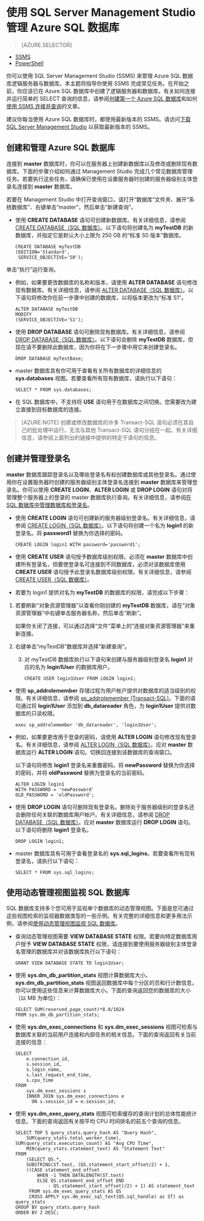 <properties 
	pageTitle="使用 SSMS 管理 SQL 数据库 | Azure" 
	description="了解如何使用 SQL Server Management Studio 管理 SQL 数据库服务器和数据库。" 
	services="sql-database" 
	documentationCenter=".net" 
	authors="jeffgoll" 
	manager="jeffreyg" 
	editor="tysonn"/>

<tags 
	ms.service="sql-database" 
	ms.date="03/07/2016" 
	wacn.date="06/14/2016"/>


# 使用 SQL Server Management Studio 管理 Azure SQL 数据库 


> [AZURE.SELECTOR]
- [SSMS](/documentation/articles/sql-database-manage-azure-ssms)
- [PowerShell](/documentation/articles/sql-database-command-line-tools)

你可以使用 SQL Server Management Studio (SSMS) 来管理 Azure SQL 数据库逻辑服务器与数据库。本主题将指导你使用 SSMS 完成常见任务。在开始之前，你应该已在 Azure SQL 数据库中创建了逻辑服务器和数据库。有关如何连接并运行简单的 SELECT 查询的信息，请参阅[创建第一个 Azure SQL 数据库](/documentation/articles/sql-database-get-started)和如何[使用 SSMS 连接并查询](/documentation/articles/sql-database-connect-query-ssms)的文章。

建议你每当使用 Azure SQL 数据库时，都使用最新版本的 SSMS。请访问[下载 SQL Server Management Studio](https://msdn.microsoft.com/zh-cn/library/mt238290.aspx) 以获取最新版本的 SSMS。

## 创建和管理 Azure SQL 数据库

连接到 **master** 数据库时，你可以在服务器上创建新数据库以及修改或删除现有数据库。下面的步骤介绍如何通过 Management Studio 完成几个常见数据库管理任务。若要执行这些任务，请确保已使用在设置服务器时创建的服务器级别主体登录名连接到 **master** 数据库。

若要在 Management Studio 中打开查询窗口，请打开“数据库”文件夹、展开“系统数据库”、右键单击“master”，然后单击“新建查询”。

-   使用 **CREATE DATABASE** 语句可创建新数据库。有关详细信息，请参阅 [CREATE DATABASE（SQL 数据库）](https://msdn.microsoft.com/zh-cn/library/dn268335.aspx)。以下语句将创建名为 **myTestDB** 的新数据库，并指定它是默认大小上限为 250 GB 的“标准 S0 版本”数据库。

        CREATE DATABASE myTestDB
        (EDITION='Standard',
         SERVICE_OBJECTIVE='S0');

单击“执行”运行查询。

-   例如，如果要更改数据库的名称和版本，请使用 **ALTER DATABASE** 语句修改现有数据库。有关详细信息，请参阅 [ALTER DATABASE（SQL 数据库）](https://msdn.microsoft.com/zh-cn/library/ms174269.aspx)。以下语句将修改你在前一步骤中创建的数据库，以将版本更改为“标准 S1”。

        ALTER DATABASE myTestDB
        MODIFY
        (SERVICE_OBJECTIVE='S1');

-   使用 **DROP DATABASE** 语句可删除现有数据库。有关详细信息，请参阅 [DROP DATABASE（SQL 数据库）](https://msdn.microsoft.com/zh-cn/library/ms178613.aspx)。以下语句会删除 **myTestDB** 数据库，但现在请不要删除此数据库，因为你将在下一步骤中用它来创建登录名。

        DROP DATABASE myTestBase;

-   master 数据库具有你可用于查看有关所有数据库的详细信息的 **sys.databases** 视图。若要查看所有现有数据库，请执行以下语句：

        SELECT * FROM sys.databases;

-   在 SQL 数据库中，不支持将 **USE** 语句用于在数据库之间切换。您需要改为建立直接到目标数据库的连接。

>[AZURE.NOTE] 创建或修改数据库的许多 Transact-SQL 语句必须在其自己的批处理中运行，无法与其他 Transact-SQL 语句分组在一起。有关详细信息，请参阅上面列出的链接中提供的特定于语句的信息。

## 创建并管理登录名

**master** 数据库跟踪登录名以及哪些登录名有权创建数据库或其他登录名。通过使用你在设置服务器时创建的服务器级别主体登录名连接到 **master** 数据库来管理登录名。你可以使用 **CREATE LOGIN**、**ALTER LOGIN** 或 **DROP LOGIN** 语句对将管理整个服务器上的登录的 master 数据库执行查询。有关详细信息，请参阅[在 SQL 数据库中管理数据库和登录名](/documentation/articles/sql-database-manage-logins)。


-   使用 **CREATE LOGIN** 语句可创建新的服务器级别登录名。有关详细信息，请参阅 [CREATE LOGIN（SQL 数据库）](https://msdn.microsoft.com/zh-cn/library/ms189751.aspx)。以下语句将创建一个名为 **login1** 的新登录名。将 **password1** 替换为你选择的密码。

        CREATE LOGIN login1 WITH password='password1';

-   使用 **CREATE USER** 语句授予数据库级别权限。必须在 **master** 数据库中创建所有登录名，但要使登录名可连接到不同数据库，必须对该数据库使用 **CREATE USER** 语句授予此登录名数据库级别权限。有关详细信息，请参阅 [CREATE USER（SQL 数据库）](https://msdn.microsoft.com/zh-cn/library/ms173463.aspx)。

-   若要为 login1 提供对名为 **myTestDB** 的数据库的权限，请完成以下步骤：

 1.  若要刷新“对象资源管理器”以查看你刚创建的 **myTestDB** 数据库，请在“对象资源管理器”中右键单击服务器名称，然后单击“刷新”。  

     如果你关闭了连接，可以通过选择“文件”菜单上的“连接对象资源管理器”来重新连接。

 2. 右键单击“myTestDB”数据库并选择“新建查询”。

    3.  对 myTestDB 数据库执行以下语句来创建与服务器级别登录名 **login1** 对应的名为 **login1User** 的数据库用户。

            CREATE USER login1User FROM LOGIN login1;

-   使用 **sp\_addrolemember** 存储过程为用户帐户提供对数据库的适当级别的权限。有关详细信息，请参阅 [sp\_addrolemember (Transact-SQL)](http://msdn.microsoft.com/zh-cn/library/ms187750.aspx)。下面的语句通过将 **login1User** 添加到 **db\_datareader** 角色，为 **login1User** 提供对数据库的只读权限。

        exec sp_addrolemember 'db_datareader', 'login1User';    

-   例如，如果要更改用于登录的密码，请使用 **ALTER LOGIN** 语句修改现有登录名。有关详细信息，请参阅 [ALTER LOGIN（SQL 数据库）](https://msdn.microsoft.com/zh-cn/library/ms189828.aspx)。应对 **master** 数据库运行 **ALTER LOGIN** 语句。切换回连接到该数据库的查询窗口。

    以下语句将修改 **login1** 登录名来重置密码。将 **newPassword** 替换为你选择的密码，并将 **oldPassword** 替换为登录名的当前密码。

        ALTER LOGIN login1
        WITH PASSWORD = 'newPassword'
        OLD_PASSWORD = 'oldPassword';

-   使用 **DROP LOGIN** 语句可删除现有登录名。删除处于服务器级别的登录名还会删除任何关联的数据库用户帐户。有关详细信息，请参阅 [DROP DATABASE（SQL 数据库）](https://msdn.microsoft.com/zh-cn/library/ms178613.aspx)。应对 **master** 数据库运行 **DROP LOGIN** 语句。以下语句将删除 **login1** 登录名。

        DROP LOGIN login1;

-   master 数据库具有可用于查看登录名的 **sys.sql\_logins**。若要查看所有现有登录名，请执行以下语句：

        SELECT * FROM sys.sql_logins;

## 使用动态管理视图监视 SQL 数据库</h2>

SQL 数据库支持多个您可用于监视单个数据库的动态管理视图。下面是您可通过这些视图检索的监视器数据类型的一些示例。有关完整的详细信息和更多用法示例，请参阅[使用动态管理视图监视 SQL 数据库](/documentation/articles/sql-database-monitoring-with-dmvs)。

-   查询动态管理视图需要 **VIEW DATABASE STATE** 权限。若要向特定数据库用户授予 **VIEW DATABASE STATE** 权限，请连接到要使用服务器级别主体登录名管理的数据库并对该数据库执行以下语句：

        GRANT VIEW DATABASE STATE TO login1User;

-   使用 **sys.dm\_db\_partition\_stats** 视图计算数据库大小。**sys.dm\_db\_partition\_stats** 视图返回数据库中每个分区的页和行计数信息，你可以使用这些信息来计算数据库大小。下面的查询返回您的数据库的大小（以 MB 为单位）：

        SELECT SUM(reserved_page_count)*8.0/1024
        FROM sys.dm_db_partition_stats;   

-   使用 **sys.dm\_exec\_connections** 和 **sys.dm\_exec\_sessions** 视图可检索与数据库关联的当前用户连接和内部任务的相关信息。下面的查询返回有关当前连接的信息：

        SELECT
            e.connection_id,
            s.session_id,
            s.login_name,
            s.last_request_end_time,
            s.cpu_time
        FROM
            sys.dm_exec_sessions s
            INNER JOIN sys.dm_exec_connections e
              ON s.session_id = e.session_id;

-   使用 **sys.dm\_exec\_query\_stats** 视图可检索缓存的查询计划的总体性能统计信息。下面的查询返回有关按平均 CPU 时间排名的前五个查询的信息。

        SELECT TOP 5 query_stats.query_hash AS "Query Hash",
            SUM(query_stats.total_worker_time), SUM(query_stats.execution_count) AS "Avg CPU Time",
            MIN(query_stats.statement_text) AS "Statement Text"
        FROM
            (SELECT QS.*,
            SUBSTRING(ST.text, (QS.statement_start_offset/2) + 1,
            ((CASE statement_end_offset
                WHEN -1 THEN DATALENGTH(ST.text)
                ELSE QS.statement_end_offset END
                    - QS.statement_start_offset)/2) + 1) AS statement_text
             FROM sys.dm_exec_query_stats AS QS
             CROSS APPLY sys.dm_exec_sql_text(QS.sql_handle) as ST) as query_stats
        GROUP BY query_stats.query_hash
        ORDER BY 2 DESC;
 
 
<!---HONumber=Mooncake_0606_2016-->
